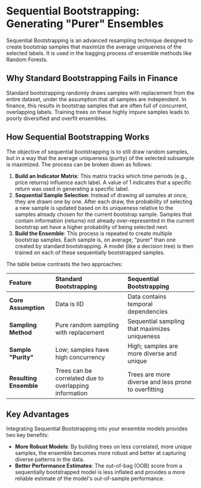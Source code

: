 # Sequential Bootstrapping: Generating "Purer" Ensembles

Sequential Bootstrapping is an advanced resampling technique designed to create bootstrap samples that maximize the average uniqueness of the selected labels. It is used in the bagging process of ensemble methods like Random Forests.

## Why Standard Bootstrapping Fails in Finance

Standard bootstrapping randomly draws samples with replacement from the entire dataset, under the assumption that all samples are independent. In finance, this results in bootstrap samples that are often full of concurrent, overlapping labels. Training trees on these highly impure samples leads to poorly diversified and overfit ensembles.

## How Sequential Bootstrapping Works

The objective of sequential bootstrapping is to still draw random samples, but in a way that the average uniqueness (purity) of the selected subsample is maximized. The process can be broken down as follows:

1. **Build an Indicator Matrix**: This matrix tracks which time periods (e.g., price returns) influence each label. A value of 1 indicates that a specific return was used in generating a specific label.
2. **Sequential Sample Selection**: Instead of drawing all samples at once, they are drawn one by one. After each draw, the probability of selecting a new sample is updated based on its uniqueness relative to the samples already chosen for the current bootstrap sample. Samples that contain information (returns) not already over-represented in the current bootstrap set have a higher probability of being selected next.
3. **Build the Ensemble**: This process is repeated to create multiple bootstrap samples. Each sample is, on average, "purer" than one created by standard bootstrapping. A model (like a decision tree) is then trained on each of these sequentially bootstrapped samples.

The table below contrasts the two approaches:

| Feature | Standard Bootstrapping | Sequential Bootstrapping |
| :--- | :--- | :--- |
| **Core Assumption** | Data is IID | Data contains temporal dependencies |
| **Sampling Method** | Pure random sampling with replacement | Sequential sampling that maximizes uniqueness |
| **Sample "Purity"** | Low; samples have high concurrency | High; samples are more diverse and unique |
| **Resulting Ensemble** | Trees can be correlated due to overlapping information | Trees are more diverse and less prone to overfitting |

## Key Advantages

Integrating Sequential Bootstrapping into your ensemble models provides two key benefits:

- **More Robust Models**: By building trees on less correlated, more unique samples, the ensemble becomes more robust and better at capturing diverse patterns in the data.
- **Better Performance Estimates**: The out-of-bag (OOB) score from a sequentially bootstrapped model is less inflated and provides a more reliable estimate of the model's out-of-sample performance.
